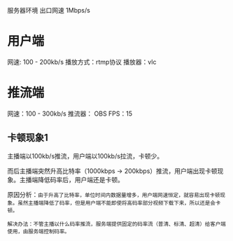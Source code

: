 服务器环境
出口网速 1Mbps/s

# 用户端
网速: 100 - 200kb/s
播放方式：rtmp协议
播放器：vlc

# 推流端
网速：100 - 300kb/s
推流器： OBS
FPS：15

##  卡顿现象1
主播端以100kb/s推流，用户端以100kb/s拉流，卡顿少。

而后主播端突然升高比特率（1000kbps -> 200kbps）推流，用户端出现卡顿现象。主播端降低码率后，用户端还是卡顿。

原因分析：`由于升高了比特率，单位时间内数据量增多，用户端网速恒定，就容易出现卡顿现象。虽然主播端降低了码率，但是用户端不能即使将高码率部分视频下载下来，所以还是会卡顿。`

`解决办法：不管主播以什么码率推流，服务端提供固定的码率流（普清、标清、超清）给客户端使用，由服务端控制码率。`